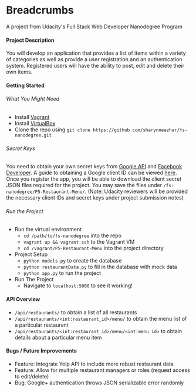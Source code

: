 # Breadcrumbs
A project from Udacity's Full Stack Web Developer Nanodegree Program

#### Project Description
You will develop an application that provides a list of items within a variety of categories as well as provide a user registration and an authentication system. Registered users will have the ability to post, edit and delete their own items.

#### Getting Started
###### What You Might Need
* Install [Vagrant](https://www.vagrantup.com/downloads.html)
* Install [VirtualBox](https://www.virtualbox.org/wiki/Downloads)
* Clone the repo using `git clone https://github.com/sharynneazhar/fs-nanodegree.git`

###### Secret Keys
You need to obtain your own secret keys from [Google API](https://console.developers.google.com/) and [Facebook Developer](https://developers.facebook.com/). A guide to obtaining a Google client ID can be viewed [here](https://www.youtube.com/watch?v=8aGoty0VXgw). Once you register the app, you will be able to download the client secret JSON files required for the project. You may save the files under `/fs-nanodegree/P5-Restaurant-Menu/`. (Note: Udacity reviewers will be provided the necessary client IDs and secret keys under project submission notes)

###### Run the Project
* Run the virtual environment
  * `cd /path/to/fs-nanodegree` into the repo
  * `vagrant up && vagrant ssh` to the Vagrant VM
  * `cd /vagrant/P5-Restaurant-Menu` into the project directory
* Project Setup
  * `python models.py` to create the database
  * `python restaurantData.py` to fill in the database with mock data
  * `python app.py` to run the project
* Run The Project
  * Navigate to `localhost:5000` to see it working!

#### API Overview
* `/api/restaurants/` to obtain a list of all restaurants
* `/api/restaurants/<int:restaurant_id>/menu/` to obtain the menu list of a particular restaurant
* `/api/restaurants/<int:restaurant_id>/menu/<int:menu_id>` to obtain details about a particular menu item

#### Bugs / Future Improvements
* Feature: Integrate Yelp API to include more robust restaurant data
* Feature: Allow for multiple restaurant managers or roles (request access to edit/delete)
* Bug: Google+ authentication throws JSON serializable error randomly
